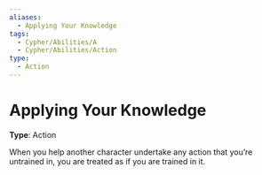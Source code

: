 ```yaml
---
aliases:
  - Applying Your Knowledge
tags:
  - Cypher/Abilities/A
  - Cypher/Abilities/Action
type:
  - Action
---
```


# Applying Your Knowledge

**Type**: Action

When you help another character undertake any action that you’re untrained in, you are treated as if you are trained in it.
